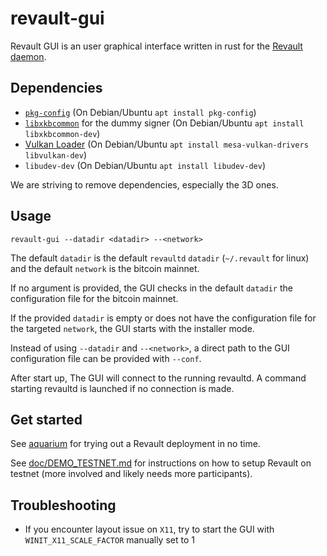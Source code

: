 # revault-gui

Revault GUI is an user graphical interface written in rust for the 
[Revault daemon](https://github.com/revault/revaultd).

## Dependencies

- [`pkg-config`](https://www.freedesktop.org/wiki/Software/pkg-config/) (On Debian/Ubuntu `apt install pkg-config`)
- [`libxkbcommon`](https://xkbcommon.org/) for the dummy signer (On Debian/Ubuntu `apt install libxkbcommon-dev`)
- [Vulkan Loader](https://github.com/KhronosGroup/Vulkan-Loader) (On Debian/Ubuntu `apt install mesa-vulkan-drivers libvulkan-dev`)
- `libudev-dev` (On Debian/Ubuntu `apt install libudev-dev`)

We are striving to remove dependencies, especially the 3D ones.

## Usage

`revault-gui --datadir <datadir> --<network>`

The default `datadir` is the default `revaultd` `datadir` (`~/.revault`
for linux) and the default `network` is the bitcoin mainnet.

If no argument is provided, the GUI checks in the default `datadir` 
the configuration file for the bitcoin mainnet.

If the provided `datadir` is empty or does not have the configuration
file for the targeted `network`, the GUI starts with the installer mode.

Instead of using `--datadir` and `--<network>`, a direct path to
the GUI configuration file can be provided with `--conf`.

After start up, The GUI will connect to the running revaultd.
A command starting revaultd is launched if no connection is made.

## Get started

See [aquarium](https://github.com/revault/aquarium) for trying out a
Revault deployment in no time. 

See [doc/DEMO_TESTNET.md](doc/DEMO_TESTNET.md) for instructions on how
to setup Revault on testnet (more involved and likely needs more
participants).

## Troubleshooting

- If you encounter layout issue on `X11`, try to start the GUI with
  `WINIT_X11_SCALE_FACTOR` manually set to 1
